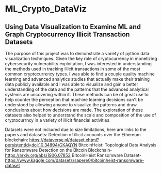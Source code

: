 # ML_Crypto_DataViz
## Using Data Visualization to Examine ML and Graph Cryptocurrency Illicit Transaction Datasets

The purpose of this project was to demonstrate a variety of python data visualization techniques. Given the key role of cryptocurrency in monetizing cybersecurity vulnerability exploitation, I was interested in understanding the methods used in tracking illicit transactions in some of the most common cryptocurrency types. I was able to find a couple quality machine learning and advanced analytics studies that actually make their training data publicly available and I was able to visualize and gain a better understanding of the data and the patterns that the advanced analytical systems are uncovering within it. These methods can be of great use to help counter the perception that machine learning decisions can't be understood by allowing anyone to visualize the patterns and draw conclusions about how decisions are made. The exploration of these datasets also helped to understand the scale and composition of the use of cryptocurrncy in a variety of illicit financial activities.

Datasets were not included due to size limitations, here are links to the papers and datasets:
Detection of illicit accounts over the Ethereum blockchain:  https://dataverse.nl/dataset.xhtml?persistentId=doi:10.34894/GKAQYN
BitcoinHeist: Topological Data Analysis for Ransomware Detection on the Bitcoin Blockchain- https://arxiv.org/abs/1906.07852
BitcoinHeist Ransomware Dataset- https://www.kaggle.com/datasets/sapere0/bitcoinheist-ransomware-dataset
